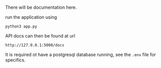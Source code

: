 There will be documentation here.

run the application using

`python3 app.py`

API docs can then be found at url

`http://127.0.0.1:5000/docs`

It is required ot have a postgresql database running, see the `.env` file for specifics.

